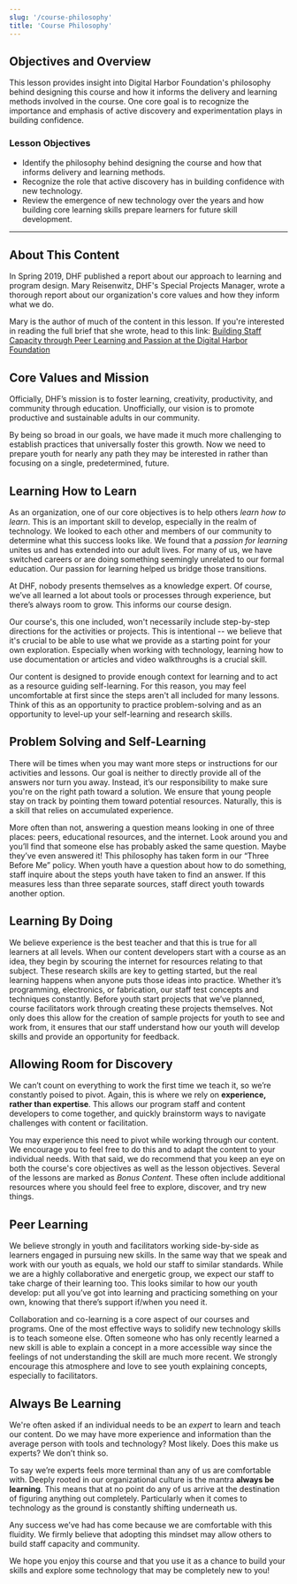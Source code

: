 ```yaml
---
slug: '/course-philosophy'
title: 'Course Philosophy'
---
```


## Objectives and Overview

This lesson provides insight into Digital Harbor Foundation's philosophy behind designing this course and how it informs the delivery and learning methods involved in the course. One core goal is to recognize the importance and emphasis of active discovery and experimentation plays in building confidence. 

### Lesson Objectives

- Identify the philosophy behind designing the course and how that informs delivery and learning methods.
- Recognize the role that active discovery has in building confidence with new technology.
- Review the emergence of new technology over the years and how building core learning skills prepare learners for future skill development.

---
## About This Content

In Spring 2019, DHF published a report about our approach to learning and program design. Mary Reisenwitz, DHF's Special Projects Manager, wrote a thorough report about our organization's core values and how they inform what we do.

Mary is the author of much of the content in this lesson. If you're interested in reading the full brief that she wrote, head to this link: [Building Staff Capacity through Peer Learning and Passion at the Digital Harbor Foundation](https://digitallearningpractices.org/resource/building-staff-capacity-through-peer-learning-and-passion-at-the-digital-harbor-foundation/) 

## Core Values and Mission

Officially, DHF’s mission is to foster learning, creativity, productivity, and community through education. Unofficially, our vision is to promote productive and sustainable adults in our community.

By being so broad in our goals, we have made it much more challenging to establish practices that universally foster this growth. Now we need to prepare youth for nearly any path they may be interested in rather than focusing on a single, predetermined, future.

## Learning How to Learn

As an organization, one of our core objectives is to help others *learn how to learn*. This is an important skill to develop, especially in the realm of technology. We looked to each other and members of our community to determine what this success looks like. We found that a *passion for learning* unites us and has extended into our adult lives. For many of us, we have switched careers or are doing something seemingly unrelated to our formal education. Our passion for learning helped us bridge those transitions.

At DHF, nobody presents themselves as a knowledge expert. Of course, we’ve all learned a lot about tools or processes through experience, but there’s always room to grow. This informs our course design. 

Our course's, this one included, won't necessarily include step-by-step directions for the activities or projects. This is intentional -- we believe that it's crucial to be able to use what we provide as a starting point for your own exploration. Especially when working with technology, learning how to use documentation or articles and video walkthroughs is a crucial skill.

Our content is designed to provide enough context for learning and to act as a resource guiding self-learning. For this reason, you may feel uncomfortable at first since the steps aren't all included for many lessons. Think of this as an opportunity to practice problem-solving and as an opportunity to level-up your self-learning and research skills.

## Problem Solving and Self-Learning

There will be times when you may want more steps or instructions for our activities and lessons. Our goal is neither to directly provide all of the answers nor turn you away. Instead, it’s our responsibility to make sure you're on the right path toward a solution. We ensure that young people stay on track by pointing them toward potential resources. Naturally, this is a skill that relies on accumulated experience.

More often than not, answering a question means looking in one of three places: peers, educational resources, and the internet. Look around you and you’ll find that someone else has probably asked the same question. Maybe they’ve even answered it! This philosophy has taken form in our “Three Before Me” policy. When youth have a question about how to do something, staff inquire about the steps youth have taken to find an answer. If this measures less than three separate sources, staff direct youth towards another option.

## Learning By Doing

We believe experience is the best teacher and that this is true for all learners at all levels. When our content developers start with a course as an idea, they begin by scouring the internet for resources relating to that subject. These research skills are key to getting started, but the real learning happens when anyone puts those ideas into practice. Whether it’s programming, electronics, or fabrication, our staff test concepts and techniques constantly. Before youth start projects that we’ve planned, course facilitators work through creating these projects themselves. Not only does this allow for the creation of sample projects for youth to see and work from, it ensures that our staff understand how our youth will develop skills and provide an opportunity for feedback.

## Allowing Room for Discovery

We can’t count on everything to work the first time we teach it, so we’re constantly poised to pivot. Again, this is where we rely on **experience, rather than expertise**. This allows our program staff and content developers to come together, and quickly brainstorm ways to navigate challenges with content or facilitation.

You may experience this need to pivot while working through our content. We encourage you to feel free to do this and to adapt the content to your individual needs. With that said, we do recommend that you keep an eye on both the course's core objectives as well as the lesson objectives. Several of the lessons are marked as *Bonus Content*. These often include additional resources where you should feel free to explore, discover, and try new things.

## Peer Learning

We believe strongly in youth and facilitators working side-by-side as learners engaged in pursuing new skills. In the same way that we speak and work with our youth as equals, we hold our staff to similar standards. While we are a highly collaborative and energetic group, we expect our staff to take charge of their learning too. This looks similar to how our youth develop: put all you’ve got into learning and practicing something on your own, knowing that there’s support if/when you need it.

Collaboration and co-learning is a core aspect of our courses and programs. One of the most effective ways to solidify new technology skills is to teach someone else. Often someone who has only recently learned a new skill is able to explain a concept in a more accessible way since the feelings of not understanding the skill are much more recent. We strongly encourage this atmosphere and love to see youth explaining concepts, especially to facilitators. 

## Always Be Learning

We're often asked if an individual needs to be an *expert* to learn and teach our content. Do we may have more experience and information than the average person with tools and technology? Most likely. Does this make us experts? We don’t think so.

To say we’re experts feels more terminal than any of us are comfortable with. Deeply rooted in our organizational culture is the mantra **always be learning**. This means that at no point do any of us arrive at the destination of figuring anything out completely. Particularly when it comes to technology as the ground is constantly shifting underneath us.

Any success we’ve had has come because we are comfortable with this fluidity. We firmly believe that adopting this mindset may allow others to build staff capacity and community.

We hope you enjoy this course and that you use it as a chance to build your skills and explore some technology that may be completely new to you!
